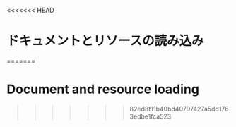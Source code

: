 
<<<<<<< HEAD
# ドキュメントとリソースの読み込み
=======
# Document and resource loading
>>>>>>> 82ed8f11b40bd40797427a5dd1763edbe1fca523
